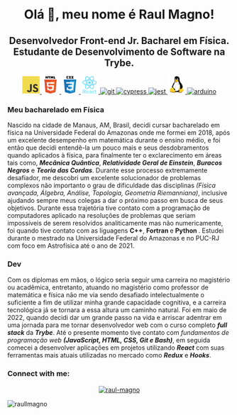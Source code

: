 <h1 align="center">Olá 👋, meu nome é Raul Magno!</h1>
<h2 align="center">Desenvolvedor Front-end Jr. Bacharel em Física. Estudante de Desenvolvimento de Software na Trybe.</h2>

<p align="center"> <a href="https://developer.mozilla.org/en-US/docs/Web/JavaScript" target="_blank" rel="noreferrer"> <img src="https://raw.githubusercontent.com/devicons/devicon/master/icons/javascript/javascript-original.svg" alt="javascript" width="40" height="40"/> </a> <a href="https://www.w3.org/html/" target="_blank" rel="noreferrer"> <img src="https://raw.githubusercontent.com/devicons/devicon/master/icons/html5/html5-original-wordmark.svg" alt="html5" width="40" height="40"/> </a> <a href="https://www.w3schools.com/css/" target="_blank" rel="noreferrer"> <img src="https://raw.githubusercontent.com/devicons/devicon/master/icons/css3/css3-original-wordmark.svg" alt="css3" width="40" height="40"/> </a> <a href="https://reactjs.org/" target="_blank" rel="noreferrer"> <img src="https://raw.githubusercontent.com/devicons/devicon/master/icons/react/react-original-wordmark.svg" alt="react" width="40" height="40"/> </a> <a href="https://git-scm.com/" target="_blank" rel="noreferrer"> <img src="https://www.vectorlogo.zone/logos/git-scm/git-scm-icon.svg" alt="git" width="40" height="40"/> </a> <a href="https://www.cypress.io" target="_blank" rel="noreferrer"> <img src="https://raw.githubusercontent.com/simple-icons/simple-icons/6e46ec1fc23b60c8fd0d2f2ff46db82e16dbd75f/icons/cypress.svg" alt="cypress" width="40" height="40"/> </a> <a href="https://jestjs.io" target="_blank" rel="noreferrer"> <img src="https://www.vectorlogo.zone/logos/jestjsio/jestjsio-icon.svg" alt="jest" width="40" height="40"/> </a> <a href="https://www.linux.org/" target="_blank" rel="noreferrer"> <img src="https://raw.githubusercontent.com/devicons/devicon/master/icons/linux/linux-original.svg" alt="linux" width="40" height="40"/> </a><a href="https://www.arduino.cc/" target="_blank" rel="noreferrer"> <img src="https://cdn.worldvectorlogo.com/logos/arduino-1.svg" alt="arduino" width="40" height="40"/> </a> </p>

<h3> Meu bacharelado em Física </h3>
<p>
  Nascido na cidade de Manaus, AM, Brasil, decidi cursar bacharelado em física na Universidade Federal do Amazonas onde me formei em  2018, após um excelente desempenho em matemática durante o ensino médio, e foi então que decidi entendê-la um pouco mais e seus desdobramentos quando aplicados à física, para finalmente ter o exclarecimento em áreas tais como, <i><b>Mecânica Quântica</b></i>, <i><b>Relatividade Geral de Einstein</b></i>, <i><b>Buracos Negros</b></i> e <i><b>Teoria das Cordas</b></i>. Durante esse processo extremamente desafiador, me descobri um excelente solucionador de problemas complexos não importanto o grau de dificuldade das disciplinas <i>(Física avançada, Álgebra, Análise, Topologia, Geometria Riemanniana)</i>, inclusive ajudando sempre meus colegas a dar o próximo passo em busca de seus objetivos.
 Durante essa trajetória tive contato com a programação de computadores aplicado na resoluções de problemas que seriam impossíveis de serem resolvidos analiticamente mas não numericamente, foi quando tive contato com as liguagens <strong>C++</strong>, <strong>Fortran </strong> e <strong>Python </strong>. Estudei durante o mestrado na Universidade Federal do Amazonas e no PUC-RJ com foco em Astrofísica até o ano de 2021.
</p>

<h3> Dev </h3>
<p>
  Com os diplomas em mãos, o lógico seria seguir uma carreira no magistério ou acadêmica, entretanto, atuando no magistério como professor de matemática e física não me via sendo desafiado intelectualmente o suficiente a fim de utilizar minha grande capacidade cognitiva, e a carreira tecnológica já se tornara a essa altura um caminho natural. Foi em maio de 2022, quando decidi dar um grande passo na vida e arriscar adentrar em uma jornada para me tornar desenvolvedor web com o curso completo <i><b>full stack</b></i> da <i><b>Trybe</b></i>. Até o presente momento tive contato com <i>fundamentos de programação web</i> <i><b>(JavaScript, HTML, CSS, Git e Bash)</b></i>, em seguida comecei a desenvolver aplicações em projetos utilizando <i><b>React</b></i> com suas ferramentas mais atuais utilizadas no mercado como <i><b>Redux</b></i> e <i><b>Hooks</b></i>.
</p>

<h3 align="left">Connect with me:</h3>
<p align="center">
<a href="https://linkedin.com/in/raul-magno" target="blank"><img align="center" src="https://raw.githubusercontent.com/rahuldkjain/github-profile-readme-generator/master/src/images/icons/Social/linked-in-alt.svg" alt="raul-magno" height="30" width="40" /></a>
</p>

<p><img align="center" src="https://github-readme-stats.vercel.app/api/top-langs?username=raullmagno&show_icons=true&locale=en&layout=compact" alt="raullmagno" /></p>

